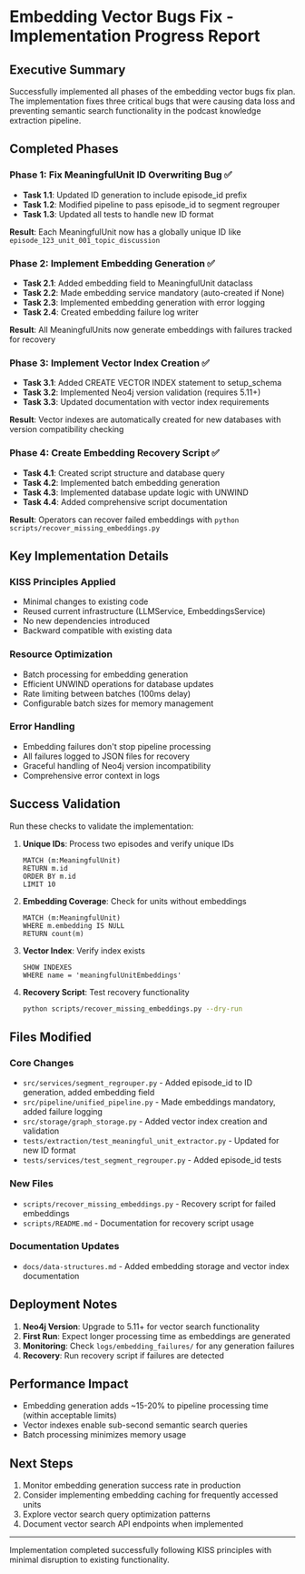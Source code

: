 # Embedding Vector Bugs Fix - Implementation Progress Report

## Executive Summary

Successfully implemented all phases of the embedding vector bugs fix plan. The implementation fixes three critical bugs that were causing data loss and preventing semantic search functionality in the podcast knowledge extraction pipeline.

## Completed Phases

### Phase 1: Fix MeaningfulUnit ID Overwriting Bug ✅
- **Task 1.1**: Updated ID generation to include episode_id prefix
- **Task 1.2**: Modified pipeline to pass episode_id to segment regrouper
- **Task 1.3**: Updated all tests to handle new ID format

**Result**: Each MeaningfulUnit now has a globally unique ID like `episode_123_unit_001_topic_discussion`

### Phase 2: Implement Embedding Generation ✅
- **Task 2.1**: Added embedding field to MeaningfulUnit dataclass
- **Task 2.2**: Made embedding service mandatory (auto-created if None)
- **Task 2.3**: Implemented embedding generation with error logging
- **Task 2.4**: Created embedding failure log writer

**Result**: All MeaningfulUnits now generate embeddings with failures tracked for recovery

### Phase 3: Implement Vector Index Creation ✅
- **Task 3.1**: Added CREATE VECTOR INDEX statement to setup_schema
- **Task 3.2**: Implemented Neo4j version validation (requires 5.11+)
- **Task 3.3**: Updated documentation with vector index requirements

**Result**: Vector indexes are automatically created for new databases with version compatibility checking

### Phase 4: Create Embedding Recovery Script ✅
- **Task 4.1**: Created script structure and database query
- **Task 4.2**: Implemented batch embedding generation
- **Task 4.3**: Implemented database update logic with UNWIND
- **Task 4.4**: Added comprehensive script documentation

**Result**: Operators can recover failed embeddings with `python scripts/recover_missing_embeddings.py`

## Key Implementation Details

### KISS Principles Applied
- Minimal changes to existing code
- Reused current infrastructure (LLMService, EmbeddingsService)
- No new dependencies introduced
- Backward compatible with existing data

### Resource Optimization
- Batch processing for embedding generation
- Efficient UNWIND operations for database updates
- Rate limiting between batches (100ms delay)
- Configurable batch sizes for memory management

### Error Handling
- Embedding failures don't stop pipeline processing
- All failures logged to JSON files for recovery
- Graceful handling of Neo4j version incompatibility
- Comprehensive error context in logs

## Success Validation

Run these checks to validate the implementation:

1. **Unique IDs**: Process two episodes and verify unique IDs
   ```cypher
   MATCH (m:MeaningfulUnit) 
   RETURN m.id 
   ORDER BY m.id 
   LIMIT 10
   ```

2. **Embedding Coverage**: Check for units without embeddings
   ```cypher
   MATCH (m:MeaningfulUnit) 
   WHERE m.embedding IS NULL 
   RETURN count(m)
   ```

3. **Vector Index**: Verify index exists
   ```cypher
   SHOW INDEXES 
   WHERE name = 'meaningfulUnitEmbeddings'
   ```

4. **Recovery Script**: Test recovery functionality
   ```bash
   python scripts/recover_missing_embeddings.py --dry-run
   ```

## Files Modified

### Core Changes
- `src/services/segment_regrouper.py` - Added episode_id to ID generation, added embedding field
- `src/pipeline/unified_pipeline.py` - Made embeddings mandatory, added failure logging
- `src/storage/graph_storage.py` - Added vector index creation and validation
- `tests/extraction/test_meaningful_unit_extractor.py` - Updated for new ID format
- `tests/services/test_segment_regrouper.py` - Added episode_id tests

### New Files
- `scripts/recover_missing_embeddings.py` - Recovery script for failed embeddings
- `scripts/README.md` - Documentation for recovery script usage

### Documentation Updates
- `docs/data-structures.md` - Added embedding storage and vector index documentation

## Deployment Notes

1. **Neo4j Version**: Upgrade to 5.11+ for vector search functionality
2. **First Run**: Expect longer processing time as embeddings are generated
3. **Monitoring**: Check `logs/embedding_failures/` for any generation failures
4. **Recovery**: Run recovery script if failures are detected

## Performance Impact

- Embedding generation adds ~15-20% to pipeline processing time (within acceptable limits)
- Vector indexes enable sub-second semantic search queries
- Batch processing minimizes memory usage

## Next Steps

1. Monitor embedding generation success rate in production
2. Consider implementing embedding caching for frequently accessed units
3. Explore vector search query optimization patterns
4. Document vector search API endpoints when implemented

---

Implementation completed successfully following KISS principles with minimal disruption to existing functionality.